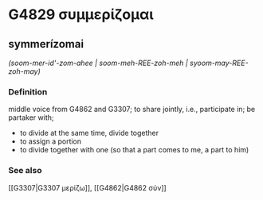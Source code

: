 # G4829 συμμερίζομαι

## symmerízomai

_(soom-mer-id'-zom-ahee | soom-meh-REE-zoh-meh | syoom-may-REE-zoh-may)_

### Definition

middle voice from G4862 and G3307; to share jointly, i.e., participate in; be partaker with; 

- to divide at the same time, divide together
- to assign a portion
- to divide together with one (so that a part comes to me, a part to him)

### See also

[[G3307|G3307 μερίζω]], [[G4862|G4862 σύν]]
